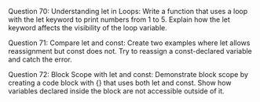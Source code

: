 Question 70: Understanding let in Loops: Write a function that uses a loop with the let keyword to print numbers from 1 to 5. Explain how the let keyword affects the visibility of the loop variable.

Question 71: Compare let and const: Create two examples where let allows reassignment but const does not. Try to reassign a const-declared variable and catch the error.

Question 72: Block Scope with let and const: Demonstrate block scope by creating a code block with {} that uses both let and const. Show how variables declared inside the block are not accessible outside of it.